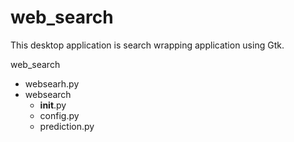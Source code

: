 web_search
==========

This desktop application is search wrapping application using Gtk.

web_search
- websearh.py
- websearch
    - __init__.py
    - config.py
    - prediction.py
